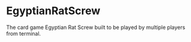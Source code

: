 # EgyptianRatScrew
The card game Egyptian Rat Screw built to be played by multiple players from terminal.
